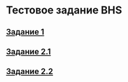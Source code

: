 # Тестовое задание BHS
## [Задание 1](https://github.com/PaulMak-del/BHS_Tasks/tree/master/BHS_test/Task1)
## [Задание 2.1](https://github.com/PaulMak-del/BHS_Tasks/blob/master/BHS_test/Task2/SubTask1/SubTask1.cs)
## [Задание 2.2](https://github.com/PaulMak-del/BHS_Tasks/blob/master/BHS_test/Task2/SubTask2/SubTask2.cs)

